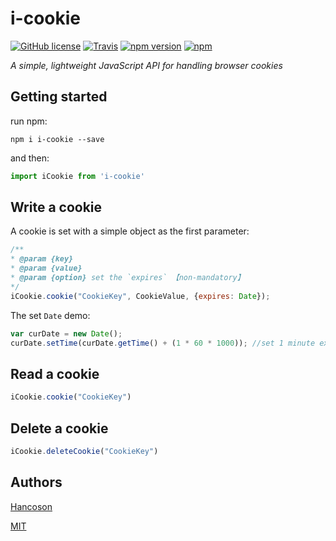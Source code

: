 # i-cookie
[![GitHub license](https://img.shields.io/github/license/Hancoson/i-cookie.svg)](https://github.com/Hancoson/i-cookie/blob/master/LICENSE)
[![Travis](https://img.shields.io/travis/Hancoson/i-cookie/master.svg)](https://travis-ci.org/Hancoson/i-cookie)
[![npm version](https://img.shields.io/npm/v/i-cookie.svg)](https://www.npmjs.com/package/i-cookie)
[![npm](https://img.shields.io/npm/dt/i-cookie.svg)](https://www.npmjs.com/package/i-cookie)

*A simple, lightweight JavaScript API for handling browser cookies*

## Getting started

run npm:
```
npm i i-cookie --save
```
and then:
```js
import iCookie from 'i-cookie'
```

## Write a cookie

A cookie is set with a simple object as the first parameter:

```js
/**
* @param {key}
* @param {value}
* @param {option} set the `expires` 【non-mandatory】
*/
iCookie.cookie("CookieKey", CookieValue, {expires: Date});
```
The set `Date` demo:

```js
var curDate = new Date();
curDate.setTime(curDate.getTime() + (1 * 60 * 1000)); //set 1 minute expire
```

## Read a cookie

```js
iCookie.cookie("CookieKey")
```
## Delete a cookie

```js
iCookie.deleteCookie("CookieKey")
```

## Authors

[Hancoson](https://github.com/Hancoson)

[MIT](https://github.com/Hancoson/i-cookie/blob/master/LICENSE)